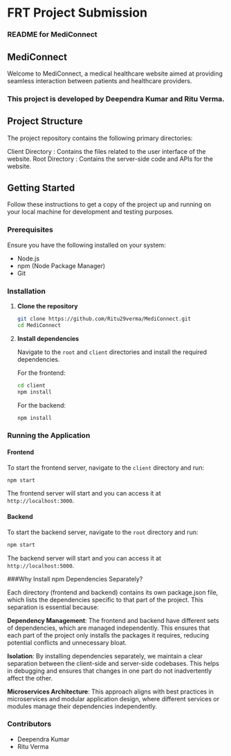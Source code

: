 # FRT Project Submission 

### README for MediConnect

## MediConnect

Welcome to MediConnect, a medical healthcare website aimed at providing seamless interaction between patients and healthcare providers.

### This project is developed by Deependra Kumar and Ritu Verma.

## Project Structure

The project repository contains the following primary directories:

 Client Directory : Contains the files related to the user interface of the website.
 Root Directory : Contains the server-side code and APIs for the website.

## Getting Started

Follow these instructions to get a copy of the project up and running on your local machine for development and testing purposes.

### Prerequisites

Ensure you have the following installed on your system:

- Node.js
- npm (Node Package Manager)
- Git

### Installation

1. **Clone the repository**

    ```bash
    git clone https://github.com/Ritu29verma/MediConnect.git
    cd MediConnect
    ```

2. **Install dependencies**

    Navigate to the `root` and `client` directories and install the required dependencies.

    For the frontend:
    
    ```bash
    cd client
    npm install
    ```

    For the backend:
    
    ```bash
    npm install
    ```

### Running the Application

#### Frontend

To start the frontend server, navigate to the `client` directory and run:

```bash
npm start
```

The frontend server will start and you can access it at `http://localhost:3000`.

#### Backend

To start the backend server, navigate to the `root` directory and run:

```bash
npm start
```

The backend server will start and you can access it at `http://localhost:5000`.

###Why Install npm Dependencies Separately?

Each directory (frontend and backend) contains its own package.json file, which lists the dependencies specific to that part of the project. This separation is essential because:

**Dependency Management**: The frontend and backend have different sets of dependencies, which are managed independently. This ensures that each part of the project only installs the packages it requires, reducing potential conflicts and unnecessary bloat.

**Isolation**: By installing dependencies separately, we maintain a clear separation between the client-side and server-side codebases. This helps in debugging and ensures that changes in one part do not inadvertently affect the other.

**Microservices Architecture**: This approach aligns with best practices in microservices and modular application design, where different services or modules manage their dependencies independently.

### Contributors

- Deependra Kumar
- Ritu Verma
